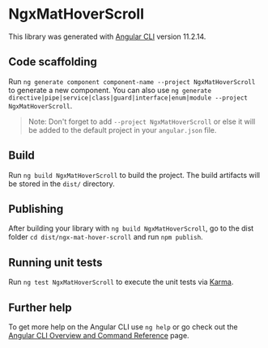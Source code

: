 # NgxMatHoverScroll

This library was generated with [Angular CLI](https://github.com/angular/angular-cli) version 11.2.14.

## Code scaffolding

Run `ng generate component component-name --project NgxMatHoverScroll` to generate a new component. You can also use `ng generate directive|pipe|service|class|guard|interface|enum|module --project NgxMatHoverScroll`.
> Note: Don't forget to add `--project NgxMatHoverScroll` or else it will be added to the default project in your `angular.json` file. 

## Build

Run `ng build NgxMatHoverScroll` to build the project. The build artifacts will be stored in the `dist/` directory.

## Publishing

After building your library with `ng build NgxMatHoverScroll`, go to the dist folder `cd dist/ngx-mat-hover-scroll` and run `npm publish`.

## Running unit tests

Run `ng test NgxMatHoverScroll` to execute the unit tests via [Karma](https://karma-runner.github.io).

## Further help

To get more help on the Angular CLI use `ng help` or go check out the [Angular CLI Overview and Command Reference](https://angular.io/cli) page.
